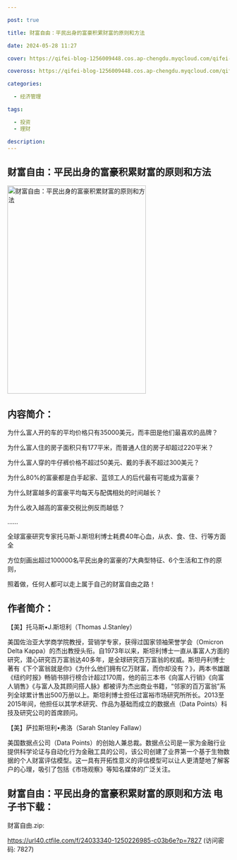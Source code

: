 ```yaml
---

post: true

title: 财富自由：平民出身的富豪积累财富的原则和方法

date: 2024-05-28 11:27

cover: https://qifei-blog-1256009448.cos.ap-chengdu.myqcloud.com/qifei-blog/6600df469f345e8d038972aa.jpg

coveross: https://qifei-blog-1256009448.cos.ap-chengdu.myqcloud.com/qifei-blog/6600df469f345e8d038972aa.jpg

categories:

  - 经济管理

tags:

  - 投资
  - 理财

description:
---
```


## 财富自由：平民出身的富豪积累财富的原则和方法
<img alt="财富自由：平民出身的富豪积累财富的原则和方法 " class="aligncenter loading" data-was-processed="true" decoding="async" fetchpriority="high" height="471" src="https://qifei-blog-1256009448.cos.ap-chengdu.myqcloud.com/qifei-blog/6600df469f345e8d038972aa.jpg" style="cursor: zoom-in;" width="314"/>

## 内容简介：

为什么富人开的车的平均价格只有35000美元，而丰田是他们最喜欢的品牌？

为什么富人住的房子面积只有177平米，而普通人住的房子却超过220平米？

为什么富人穿的牛仔裤价格不超过50美元、戴的手表不超过300美元？

为什么80%的富豪都是白手起家、蓝领工人的后代最有可能成为富豪？

为什么财富越多的富豪平均每天与配偶相处的时间越长？

为什么收入越高的富豪交税比例反而越低？

……

全球富豪研究专家托马斯·J.斯坦利博士耗费40年心血，从衣、食、住、行等方面全

方位刻画出超过100000名平民出身的富豪的7大典型特征、6个生活和工作的原则，

照着做，任何人都可以走上属于自己的财富自由之路！

## 作者简介：

【美】托马斯•J.斯坦利（Thomas J.Stanley）

美国佐治亚大学商学院教授，营销学专家，获得过国家领袖荣誉学会（Omicron Delta Kappa）的杰出教授头衔。自1973年以来，斯坦利博士一直从事富人方面的研究，潜心研究百万富翁达40多年，是全球研究百万富翁的权威。斯坦丹利博士著有《下个富翁就是你》《为什么他们拥有亿万财富，而你却没有？》，两本书雄踞《纽约时报》畅销书排行榜合计超过170周，他的前三本书《向富人行销》《向富人销售》《与富人及其顾问搭人脉》都被评为杰出商业书籍，“邻家的百万富翁”系列全球累计售出500万册以上。斯坦利博士担任过富裕市场研究所所长。2013至2015年间，他担任以其学术研究、作品为基础而成立的数据点（Data Points）科技及研究公司的首席顾问。

【美】萨拉斯坦利•弗洛（Sarah Stanley Fallaw）

美国数据点公司（Data Points）的创始人兼总裁。数据点公司是一家为金融行业提供科学论证与自动化行为金融工具的公司，该公司创建了业界第一个基于生物数据的个人财富评估模型。这一具有开拓性意义的评估模型可以让人更清楚地了解客户的心理，吸引了包括《市场观察》等知名媒体的广泛关注。

## 财富自由：平民出身的富豪积累财富的原则和方法 电子书下载：



财富自由.zip: 

https://url40.ctfile.com/f/24033340-1250226985-c03b6e?p=7827 (访问密码: 7827)
